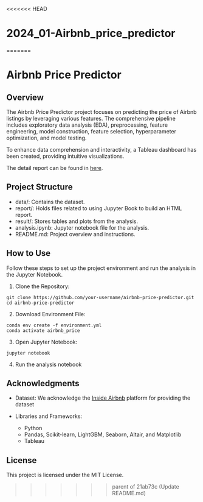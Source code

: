 <<<<<<< HEAD
# 2024_01-Airbnb_price_predictor
=======
# Airbnb Price Predictor

## Overview

The Airbnb Price Predictor project focuses on predicting the price of Airbnb listings by leveraging various features. The comprehensive pipeline includes exploratory data analysis (EDA), preprocessing, feature engineering, model construction, feature selection, hyperparameter optimization, and model testing.

To enhance data comprehension and interactivity, a Tableau dashboard has been created, providing intuitive visualizations.

The detail report can be found in [here](https://billwan96.github.io/Vancouver_Airbnb_price_predictor/airbnb_price_predictor.html).

## Project Structure
- data/: Contains the dataset.
- report/: Holds files related to using Jupyter Book to build an HTML report.
- result/: Stores tables and plots from the analysis.
- analysis.ipynb: Jupyter notebook file for the analysis.
- README.md: Project overview and instructions.

## How to Use
Follow these steps to set up the project environment and run the analysis in the Jupyter Notebook.
1. Clone the Repository:
```
git clone https://github.com/your-username/airbnb-price-predictor.git
cd airbnb-price-predictor
```
2. Download Environment File:
```
conda env create -f environment.yml
conda activate airbnb_price
```
3. Open Jupyter Notebook:
```
jupyter notebook 
```
4. Run the analysis notebook

## Acknowledgments
- Dataset: 
We acknowledge the [Inside Airbnb](http://insideairbnb.com/get-the-data/) platform for providing the dataset

- Libraries and Frameworks:
    - Python
    - Pandas, Scikit-learn, LightGBM, Seaborn, Altair, and Matplotlib
    - Tableau 

## License
This project is licensed under the MIT License.
>>>>>>> parent of 21ab73c (Update README.md)
